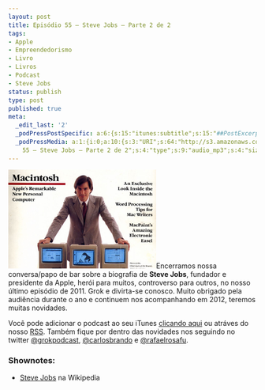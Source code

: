 ```yaml
---
layout: post
title: Episódio 55 – Steve Jobs – Parte 2 de 2
tags:
- Apple
- Empreendedorismo
- Livro
- Livros
- Podcast
- Steve Jobs
status: publish
type: post
published: true
meta:
  _edit_last: '2'
  _podPressPostSpecific: a:6:{s:15:"itunes:subtitle";s:15:"##PostExcerpt##";s:14:"itunes:summary";s:15:"##PostExcerpt##";s:15:"itunes:keywords";s:17:"##WordPressCats##";s:13:"itunes:author";s:10:"##Global##";s:15:"itunes:explicit";s:7:"Default";s:12:"itunes:block";s:7:"Default";}
  _podPressMedia: a:1:{i:0;a:10:{s:3:"URI";s:64:"http://s3.amazonaws.com/grokpodcast/grokpodcast-55-stevejobs.mp3";s:5:"title";s:44:"Episódio
    55 – Steve Jobs – Parte 2 de 2";s:4:"type";s:9:"audio_mp3";s:4:"size";s:8:"48828320";s:8:"duration";s:5:"50:45";s:12:"previewImage";s:77:"http://grokpodcast.com/wp-content/plugins/podpress/images/vpreview_center.png";s:10:"dimensionW";s:1:"0";s:10:"dimensionH";s:1:"0";s:3:"rss";s:2:"on";s:4:"atom";s:2:"on";}}
---
```

<img class="alignleft size-full wp-image-209" title="Steve Jobs" src="/images/2011/12/apple2.jpg" alt="" width="300" height="200" />Encerramos nossa conversa/papo de bar sobre a biografia de <strong>Steve Jobs</strong>, fundador e presidente da Apple, herói para muitos, controverso para outros, no nosso último episódio de 2011. Grok e divirta-se conosco. Muito obrigado pela audiência durante o ano e continuem nos acompanhando em 2012, teremos muitas novidades.

Você pode adicionar o podcast ao seu iTunes <a href="http://itunes.apple.com/us/podcast/grok-podcast/id393122038" target="_blank">clicando aqui</a> ou atráves do nosso <a href="http://grokpodcast.com/feed/" target="_blank">RSS</a>. Também fique por dentro das novidades nos seguindo no twitter <a href="http://twitter.com/GrokPodcast" target="_blank">@grokpodcast</a>, <a href="http://twitter.com/#!/carlosbrando" target="_blank">@carlosbrando</a> e <a href="http://twitter.com/#!/rafaelrosafu" target="_blank">@rafaelrosafu</a>.
<h3>Shownotes:</h3>
<ul>
	<li><a href="http://en.wikipedia.org/wiki/Steve_jobs" target="_blank">Steve Jobs</a> na Wikipedia</li>
</ul>

